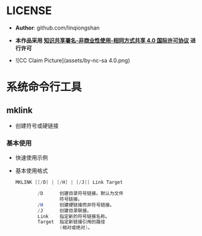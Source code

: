 # LICENSE

* **Author**: github.com/linqiongshan

* **本作品采用 <a rel="license" href="http://creativecommons.org/licenses/by-nc-sa/4.0/">知识共享署名-非商业性使用-相同方式共享 4.0 国际许可协议</a> 进行许可**

* ![CC Claim Picture](assets/by-nc-sa 4.0.png)

# 系统命令行工具

## mklink

* 创建符号或硬链接

### 基本使用

* 快速使用示例

  

* 基本使用格式

  ```powershell
  MKLINK [[/D] | [/H] | [/J]] Link Target
  
          /D      创建目录符号链接。默认为文件
                  符号链接。
          /H      创建硬链接而非符号链接。
          /J      创建目录联接。
          Link    指定新的符号链接名称。
          Target  指定新链接引用的路径
                  (相对或绝对)。
  ```


